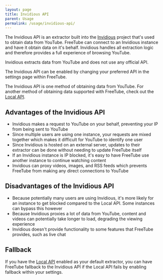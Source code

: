 ```yaml
---
layout: page
title: Invidious API
parent: Usage
permalink: /usage/invidious-api/
---
```


The Invidious API is an extractor built into the [Invidious](/about/invidious/) project that's used to obtain data from YouTube. FreeTube can connect to an Invidious instance and have it obtain data on it's behalf. Invidious handles all extraction logic and therefore provides a full experience of browsing YouTube.

Invidious extracts data from YouTube and does not use any official API.

The Invidious API can be enabled by changing your preferred API in the settings page within FreeTube.

The Invidious API is one method of obtaining data from YouTube. For another method of obtaining data supported with FreeTube, check out the [Local API](/usage/local-api).

## Advantages of the Invidious API

- Invidious makes a request to YouTube on your behalf, preventing your IP from being sent to YouTube
- Since multiple users are using one instance, your requests are mixed together which makes it difficult for YouTube to identify one user
- Since Invidious is hosted on an external server, updates to their extractor can be done without needing to update FreeTube itself
- If an Invidious instance is IP blocked, it's easy to have FreeTube use another instance to continue watching content
- Invidious can proxy videos, images, and RSS feeds which prevents FreeTube from making any direct connections to YouTube

## Disadvantages of the Invidious API

- Because potentially many users are using Invidious, it's more likely for an instance to get blocked compared to the Local API. Some instances can bypass this however
- Because Invidious proxies a lot of data from YouTube, content and videos can potentially take longer to load, degrading the viewing experience
- Invidious doesn't provide functionality to some features that FreeTube provides, such as live chat

## Fallback

If you have the [Local API](/usage/local-api/) enabled as your default extractor, you can have FreeTube fallback to the Invidious API if the Local API fails by enabling fallback within your settings.
